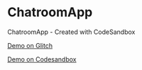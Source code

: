 # ChatroomApp
ChatroomApp - Created with CodeSandbox

[Demo on Glitch](https://chatroomapp.glitch.me/)

[Demo on Codesandbox](https://codesandbox.io/s/github/lindakovacs/ChatroomApp)
